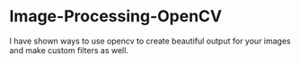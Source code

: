 # Image-Processing-OpenCV
I have shown ways to use opencv to create beautiful output for your images and make custom filters as well.
